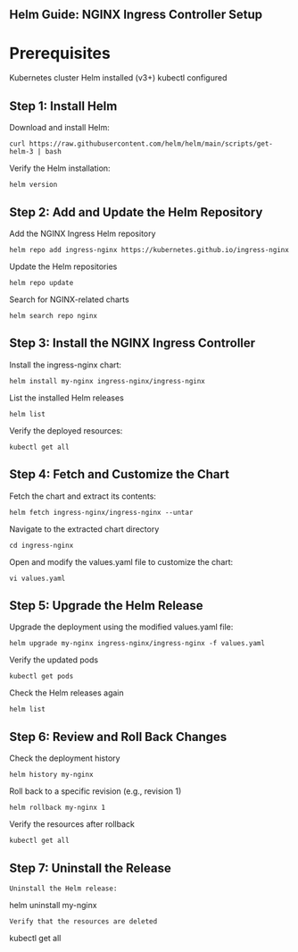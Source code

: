 ## Helm Guide: NGINX Ingress Controller Setup
# Prerequisites
Kubernetes cluster
Helm installed (v3+)
kubectl configured

## Step 1: Install Helm

Download and install Helm:

```
curl https://raw.githubusercontent.com/helm/helm/main/scripts/get-helm-3 | bash
```
Verify the Helm installation:
```
helm version
```
## Step 2: Add and Update the Helm Repository
Add the NGINX Ingress Helm repository
```
helm repo add ingress-nginx https://kubernetes.github.io/ingress-nginx

```
Update the Helm repositories
```
helm repo update
```
Search for NGINX-related charts
```
helm search repo nginx

```
## Step 3: Install the NGINX Ingress Controller
Install the ingress-nginx chart:
```
helm install my-nginx ingress-nginx/ingress-nginx

```
List the installed Helm releases
```
helm list

```
Verify the deployed resources:
```
kubectl get all
```

## Step 4: Fetch and Customize the Chart
Fetch the chart and extract its contents:
```
helm fetch ingress-nginx/ingress-nginx --untar
```
Navigate to the extracted chart directory
```
cd ingress-nginx
```
Open and modify the values.yaml file to customize the chart:
```
vi values.yaml

```
## Step 5: Upgrade the Helm Release

Upgrade the deployment using the modified values.yaml file:
```
helm upgrade my-nginx ingress-nginx/ingress-nginx -f values.yaml

```
Verify the updated pods
```
kubectl get pods
```
Check the Helm releases again
```
helm list
```

## Step 6: Review and Roll Back Changes
Check the deployment history
```
helm history my-nginx

```
Roll back to a specific revision (e.g., revision 1)
```
helm rollback my-nginx 1
```
Verify the resources after rollback
```
kubectl get all
```
## Step 7: Uninstall the Release
```
Uninstall the Helm release:
```
helm uninstall my-nginx
```
Verify that the resources are deleted
```
kubectl get all
```
